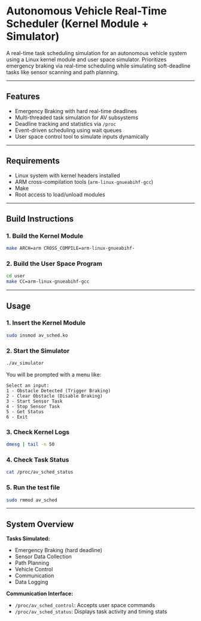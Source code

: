 # Autonomous Vehicle Real-Time Scheduler (Kernel Module + Simulator)

A real-time task scheduling simulation for an autonomous vehicle system using a Linux kernel module and user space simulator. Prioritizes emergency braking via real-time scheduling while simulating soft-deadline tasks like sensor scanning and path planning.

---

## Features

- Emergency Braking with hard real-time deadlines
- Multi-threaded task simulation for AV subsystems
- Deadline tracking and statistics via `/proc`
- Event-driven scheduling using wait queues
- User space control tool to simulate inputs dynamically

---

## Requirements

- Linux system with kernel headers installed  
- ARM cross-compilation tools (`arm-linux-gnueabihf-gcc`)
- Make
- Root access to load/unload modules

---

## Build Instructions

### 1. Build the Kernel Module

```bash
make ARCH=arm CROSS_COMPILE=arm-linux-gnueabihf-
```

### 2. Build the User Space Program

```bash
cd user
make CC=arm-linux-gnueabihf-gcc
```

---

## Usage

### 1. Insert the Kernel Module

```bash
sudo insmod av_sched.ko
```

### 2. Start the Simulator

```bash
./av_simulator
```

You will be prompted with a menu like:

```
Select an input:
1 - Obstacle Detected (Trigger Braking)
2 - Clear Obstacle (Disable Braking)
3 - Start Sensor Task
4 - Stop Sensor Task
5 - Get Status
6 - Exit
```

### 3. Check Kernel Logs

```bash
dmesg | tail -n 50
```

### 4. Check Task Status

```bash
cat /proc/av_sched_status
```

### 5. Run the test file

```bash
sudo rmmod av_sched
```

---

## System Overview

**Tasks Simulated:**

- Emergency Braking (hard deadline)
- Sensor Data Collection
- Path Planning
- Vehicle Control
- Communication
- Data Logging

**Communication Interface:**

- `/proc/av_sched_control`: Accepts user space commands  
- `/proc/av_sched_status`: Displays task activity and timing stats

